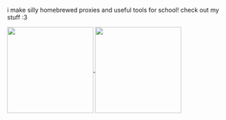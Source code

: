 i make silly homebrewed proxies and useful tools for school! check out my stuff :3

<a href="https://github.com/anuraghazra/github-readme-stats">
  <img height=200 align="center" src="https://github-readme-stats.vercel.app/api?username=dinguschan-owo" />
</a>
<a href="https://github.com/anuraghazra/convoychat">
  <img height=200 align="center" src="https://github-readme-stats.vercel.app/api/top-langs?username=dinguschan-owo&layout=compact&langs_count=8&card_width=320" />
</a>
